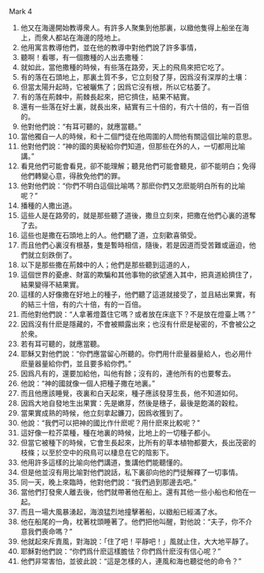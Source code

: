 Mark  4
1. 他又在海邊開始教導衆人。有許多人聚集到他那裏，以緻他隻得上船坐在海上，而衆人都站在海邊的陸地上。
2. 他用寓言教導他們，並在他的教導中對他們說了許多事情，
3. 聽啊！看哪，有一個撒種的人出去撒種：
4. 就如此，當他撒種的時候，有些落在路旁，天上的飛鳥來把它吃了。
5. 有的落在石頭地上，那裏土質不多，它立刻發了芽，因爲沒有深厚的土壤：
6. 但當太陽升起時，它被曬焦了；因爲它沒有根，所以它枯萎了。
7. 有的落在荊棘中，荊棘長起來，把它擠住，結果不結實。
8. 還有一些落在好土裏，就長出來，結實有三十倍的，有六十倍的，有一百倍的。
9. 他對他們說：“有耳可聽的，就應當聽。”
10. 當他獨自一人的時候，和十二個門徒在他周圍的人問他有關這個比喻的意思。
11. 他對他們說：“神的國的奧秘給你們知道，但那些在外的人，一切都用比喻講。”
12. 看見他們可能會看見，卻不能理解；聽見他們可能會聽見，卻不能明白；免得他們轉變心意，得赦免他們的罪。
13. 他對他們說：“你們不明白這個比喻嗎？那麽你們又怎麽能明白所有的比喻呢？”
14. 播種的人撒出道。
15. 這些人是在路旁的，就是那些聽了道後，撒旦立刻來，把撒在他們心裏的道奪了去。
16. 這些也是撒在石頭地上的人。他們聽了道，立刻歡喜領受。
17. 而且他們心裏沒有根基，隻是暫時相信，隨後，若是因道而受苦難或逼迫，他們就立刻跌倒了。
18. 以下是那些撒在荊棘中的人；他們是那些聽到這道的人，
19. 這個世界的憂慮、財富的欺騙和其他事物的欲望進入其中，把真道給擠住了，結果變得不結果實。
20. 這樣的人好像撒在好地上的種子，他們聽了這道就接受了，並且結出果實，有的結三十倍，有的六十倍，有的一百倍。
21. 而他對他們說：“人拿著燈蓋住它嗎？或者放在床底下？不是放在燈臺上嗎？”
22. 因爲沒有什麽是隱藏的，不會被顯露出來；也沒有什麽是秘密的，不會被公之於衆。
23. 若有耳可聽的，就應當聽。
24. 耶穌又對他們說：“你們應當留心所聽的。你們用什麽量器量給人，也必用什麽量器量給你們，並且要多給你們。”
25. 因爲凡有的，還要加給他，叫他有餘；沒有的，連他所有的也要奪去。
26. 他說：“神的國就像一個人把種子撒在地裏。”
27. 而且他應該睡覺，夜裏和白天起來，種子應該發芽生長，他不知道如何。
28. 因爲大地自發地生出果實：先是嫩芽，然後是穗子，最後是飽滿的穀粒。
29. 當果實成熟的時候，他立刻拿起鐮刀，因爲收獲到了。
30. 他說：“我們可以把神的國比作什麽呢？用什麽來比較呢？”
31. 這好像一粒芥菜種，種在地裏的時候，比地上的一切種子都小。
32. 但當它被種下的時候，它會生長起來，比所有的草本植物都要大，長出茂密的枝條；以至於空中的飛鳥可以棲息在它的陰影下。
33. 他用許多這樣的比喻向他們講道，隻講他們能聽懂的。
34. 但是他並沒有用比喻對他們說話，私下裏卻向他的門徒解釋了一切事情。
35. 同一天，晚上來臨時，他對他們說：“我們過到那邊去吧。”
36. 當他們打發衆人離去後，他們就帶著他在船上。還有其他一些小船也和他在一起。
37. 而且一場大風暴湧起，海浪猛烈地撞擊著船，以緻船已經滿了水。
38. 他在船尾的一角，枕著枕頭睡著了。他們把他叫醒，對他說：“夫子，你不介意我們喪命嗎？”
39. 他就起來斥責風，對海說：「住了吧！平靜吧！」風就止住，大大地平靜了。
40. 耶穌對他們說：“你們爲什麽這樣膽怯？你們爲什麽沒有信心呢？”
41. 他們非常害怕，並彼此說：“這是怎樣的人，連風和海也聽從他的命令？”
